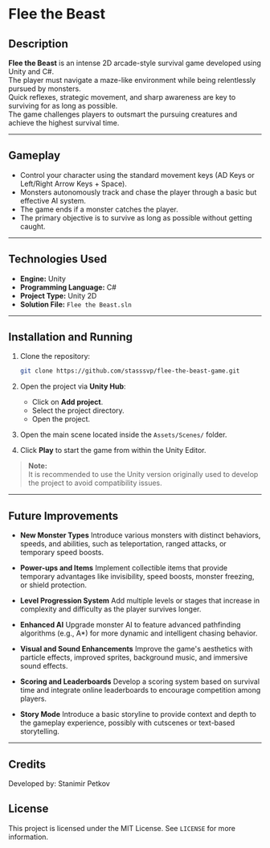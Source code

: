 # Flee the Beast

## Description

**Flee the Beast** is an intense 2D arcade-style survival game developed using Unity and C#.  
The player must navigate a maze-like environment while being relentlessly pursued by monsters.  
Quick reflexes, strategic movement, and sharp awareness are key to surviving for as long as possible.  
The game challenges players to outsmart the pursuing creatures and achieve the highest survival time.

---

## Gameplay

- Control your character using the standard movement keys (AD Keys or Left/Right Arrow Keys + Space).
- Monsters autonomously track and chase the player through a basic but effective AI system.
- The game ends if a monster catches the player.
- The primary objective is to survive as long as possible without getting caught.

---

## Technologies Used

- **Engine:** Unity
- **Programming Language:** C#
- **Project Type:** Unity 2D
- **Solution File:** `Flee the Beast.sln`

---

## Installation and Running

1. Clone the repository:

    ```bash
    git clone https://github.com/stasssvp/flee-the-beast-game.git
    ```

2. Open the project via **Unity Hub**:
    - Click on **Add project**.
    - Select the project directory.
    - Open the project.

3. Open the main scene located inside the `Assets/Scenes/` folder.

4. Click **Play** to start the game from within the Unity Editor.

> **Note:**  
> It is recommended to use the Unity version originally used to develop the project to avoid compatibility issues.

---

## Future Improvements

- **New Monster Types**
  Introduce various monsters with distinct behaviors, speeds, and abilities, such as teleportation, ranged attacks, or temporary speed boosts.

- **Power-ups and Items**
  Implement collectible items that provide temporary advantages like invisibility, speed boosts, monster freezing, or shield protection.

- **Level Progression System**
  Add multiple levels or stages that increase in complexity and difficulty as the player survives longer.

- **Enhanced AI**
  Upgrade monster AI to feature advanced pathfinding algorithms (e.g., A*) for more dynamic and intelligent chasing behavior.

- **Visual and Sound Enhancements**
  Improve the game's aesthetics with particle effects, improved sprites, background music, and immersive sound effects.

- **Scoring and Leaderboards**
  Develop a scoring system based on survival time and integrate online leaderboards to encourage competition among players.

- **Story Mode**
  Introduce a basic storyline to provide context and depth to the gameplay experience, possibly with cutscenes or text-based storytelling.

---

## Credits

Developed by: Stanimir Petkov

## License

This project is licensed under the MIT License. See `LICENSE` for more information.
